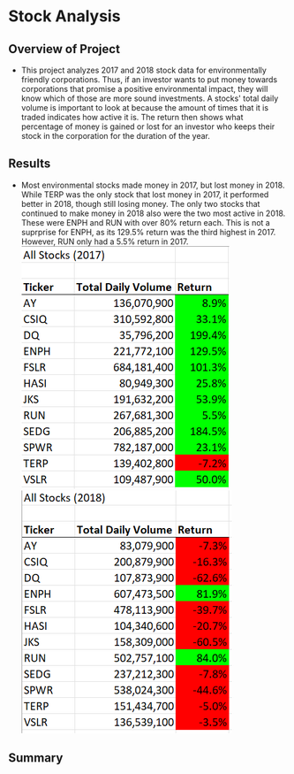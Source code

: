 # Stock Analysis

## Overview of Project
* This project analyzes 2017 and 2018 stock data for environmentally friendly corporations. Thus, if an investor wants to put money towards corporations that promise a positive environmental impact, they will know which of those are more sound investments. A stocks' total daily volume is important to look at because the amount of times that it is traded indicates how active it is. The return then shows what percentage of money is gained or lost for an investor who keeps their stock in the corporation for the duration of the year.
## Results
* Most environmental stocks made money in 2017, but lost money in 2018. While TERP was the only stock that lost money in 2017, it performed better in 2018, though still losing money. The only two stocks that continued to make money in 2018 also were the two most active in 2018. These were ENPH and RUN with over 80% return each. This is not a suprprise for ENPH, as its 129.5% return was the third highest in 2017. However, RUN only had a 5.5% return in 2017.
![2017_Results.png](Resources/2017_Results.png)
![2018_Results.png](Resources/2018_Results.png)
## Summary
